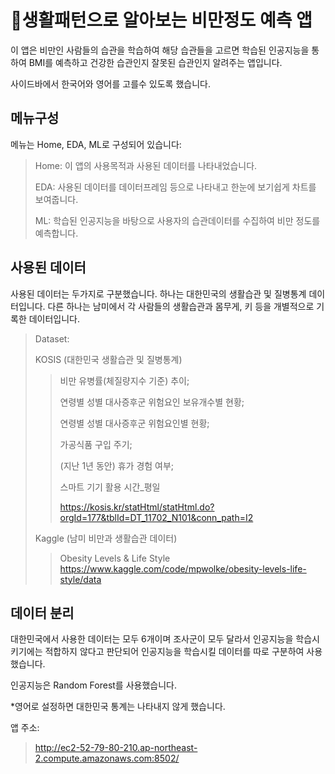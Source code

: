 💉생활패턴으로 알아보는 비만정도 예측 앱
========

이 앱은 비만인 사람들의 습관을 학습하여 해당 습관들을 고르면
학습된 인공지능을 통하여 BMI를 예측하고 건강한 습관인지 잘못된 습관인지 알려주는 앱입니다.

사이드바에서 한국어와 영어를 고를수 있도록 했습니다.

메뉴구성
----
메뉴는 Home, EDA, ML로 구성되어 있습니다:

>Home: 이 앱의 사용목적과 사용된 데이터를 나타내었습니다.
>
>EDA: 사용된 데이터를 데이터프레임 등으로 나타내고 한눈에 보기쉽게 차트를 보여줍니다.
>
>ML: 학습된 인공지능을 바탕으로 사용자의 습관데이터를 수집하여 비만 정도를 예측합니다.

사용된 데이터
----
사용된 데이터는 두가지로 구분했습니다.
하나는 대한민국의 생활습관 및 질병통계 데이터입니다.
다른 하나는 남미에서 각 사람들의 생활습관과 몸무게, 키 등을 개별적으로 기록한 데이터입니다. 

>Dataset:
>
>KOSIS (대한민국 생활습관 및 질병통계)
>>비만 유병률(체질량지수 기준) 추이; 
>>
>>연령별 성별 대사증후군 위험요인 보유개수별 현황; 
>>
>>연령별 성별 대사증후군 위험요인별 현황; 
>>
>>가공식품 구입 주기;
>>
>>(지난 1년 동안) 휴가 경험 여부; 
>>
>>스마트 기기 활용 시간_평일
>>
>>https://kosis.kr/statHtml/statHtml.do?orgId=177&tblId=DT_11702_N101&conn_path=I2
>
>Kaggle (남미 비만과 생활습관 데이터)
>>Obesity Levels & Life Style
>>https://www.kaggle.com/code/mpwolke/obesity-levels-life-style/data



데이터 분리
----
대한민국에서 사용한 데이터는 모두 6개이며 조사군이 모두 달라서 인공지능을 학습시키기에는 적합하지 않다고 판단되어
인공지능을 학습시킬 데이터를 따로 구분하여 사용했습니다.

인공지능은 Random Forest를 사용했습니다.

*영어로 설정하면 대한민국 통계는 나타내지 않게 했습니다.

앱 주소: 
>http://ec2-52-79-80-210.ap-northeast-2.compute.amazonaws.com:8502/

